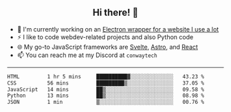 <h2 align="center">Hi there! 👋</h2>

- 🔭 I'm currently working on an [Electron wrapper for a website I use a lot](https://github.com/ConwayTech-Dev/MyPolyPlus)
- ⚡ I like to code webdev-related projects and also Python code
- 🌐 My go-to JavaScript frameworks are [Svelte](https://svelte.dev/), [Astro](https://astro.build/), and [React](https://react.dev/)
- 📫 You can reach me at my Discord at <code>conwaytech</code>

***

<!--START_SECTION:waka-->

```txt
HTML         1 hr 5 mins     ██████████▓░░░░░░░░░░░░░░   43.23 %
CSS          56 mins         █████████▒░░░░░░░░░░░░░░░   37.05 %
JavaScript   14 mins         ██▒░░░░░░░░░░░░░░░░░░░░░░   09.58 %
Python       13 mins         ██▒░░░░░░░░░░░░░░░░░░░░░░   08.98 %
JSON         1 min           ▒░░░░░░░░░░░░░░░░░░░░░░░░   00.76 %
```

<!--END_SECTION:waka-->
